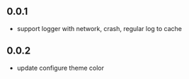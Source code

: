 ## 0.0.1

* support logger with network, crash, regular log to cache

## 0.0.2

* update configure theme color